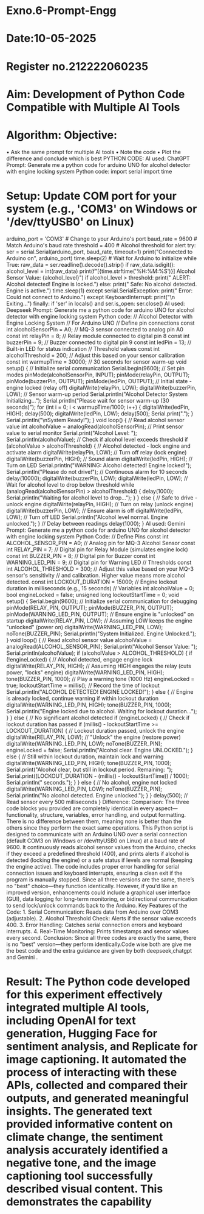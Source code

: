 # Exno.6-Prompt-Engg
# Date:10-05-2025
# Register no.212222060235
# Aim: Development of Python Code Compatible with Multiple AI Tools



# Algorithm: Objective:
•
Ask the same prompt for multiple AI tools
•
Note the code
•
Plot the difference and conclude which is best
PYTHON CODE:
AI used:
ChatGPT
Prompt:
Generate me a python code for arduino UNO for alcohol detector with engine locking system
Python code:
import serial
import time
# Setup: Update COM port for your system (e.g., 'COM3' on Windows or '/dev/ttyUSB0' on Linux)
arduino_port = 'COM3' # Change to your Arduino's port
baud_rate = 9600 # Match Arduino's baud rate
threshold = 400 # Alcohol threshold for alert
try:
ser = serial.Serial(arduino_port, baud_rate, timeout=1)
print("Connected to Arduino on", arduino_port)
time.sleep(2) # Wait for Arduino to initialize
while True:
raw_data = ser.readline().decode().strip()
if raw_data.isdigit():
alcohol_level = int(raw_data)
print(f"[{time.strftime('%H:%M:%S')}] Alcohol Sensor Value: {alcohol_level}")
if alcohol_level > threshold:
print(" ALERT: Alcohol detected! Engine is locked.")
else:
print(" Safe: No alcohol detected. Engine is active.")
time.sleep(1)
except serial.SerialException:
print(" Error: Could not connect to Arduino.")
except KeyboardInterrupt:
print("\n Exiting...")
finally:
if 'ser' in locals() and ser.is_open:
ser.close()
AI used:
Deepseek
Prompt:
Generate me a python code for arduino UNO for alcohol detector with engine locking system
Python code:
// Alcohol Detector with Engine Locking System
// For Arduino UNO
// Define pin connections
const int alcoholSensorPin = A0; // MQ-3 sensor connected to analog pin A0
const int relayPin = 8; // Relay module connected to digital pin 8
const int buzzerPin = 9; // Buzzer connected to digital pin 9
const int ledPin = 13; // Built-in LED for status indication
// Threshold values
const int alcoholThreshold = 200; // Adjust this based on your sensor calibration
const int warmupTime = 30000; // 30 seconds for sensor warm-up
void setup() {
// Initialize serial communication
Serial.begin(9600);
// Set pin modes
pinMode(alcoholSensorPin, INPUT);
pinMode(relayPin, OUTPUT);
pinMode(buzzerPin, OUTPUT);
pinMode(ledPin, OUTPUT);
// Initial state - engine locked (relay off)
digitalWrite(relayPin, LOW);
digitalWrite(buzzerPin, LOW);
// Sensor warm-up period
Serial.println("Alcohol Detector System Initializing...");
Serial.println("Please wait for sensor warm-up (30 seconds)");
for (int i = 0; i < warmupTime/1000; i++) {
digitalWrite(ledPin, HIGH);
delay(500);
digitalWrite(ledPin, LOW);
delay(500);
Serial.print(".");
}
Serial.println("\nSystem Ready!");
}
void loop() {
// Read alcohol sensor value
int alcoholValue = analogRead(alcoholSensorPin);
// Print sensor value to serial monitor
Serial.print("Alcohol Level: ");
Serial.println(alcoholValue);
// Check if alcohol level exceeds threshold
if (alcoholValue > alcoholThreshold) {
// Alcohol detected - lock engine and activate alarm
digitalWrite(relayPin, LOW); // Turn off relay (lock engine)
digitalWrite(buzzerPin, HIGH); // Sound alarm
digitalWrite(ledPin, HIGH); // Turn on LED
Serial.println("WARNING: Alcohol detected! Engine locked!");
Serial.println("Please do not drive!");
// Continuous alarm for 10 seconds
delay(10000);
digitalWrite(buzzerPin, LOW);
digitalWrite(ledPin, LOW);
// Wait for alcohol level to drop below threshold
while (analogRead(alcoholSensorPin) > alcoholThreshold) {
delay(1000);
Serial.println("Waiting for alcohol level to drop...");
}
} else {
// Safe to drive - unlock engine
digitalWrite(relayPin, HIGH); // Turn on relay (unlock engine)
digitalWrite(buzzerPin, LOW); // Ensure alarm is off
digitalWrite(ledPin, LOW); // Turn off LED
Serial.println("Alcohol level normal. Engine unlocked.");
}
// Delay between readings
delay(1000);
}
AI used:
Gemini
Prompt:
Generate me a python code for arduino UNO for alcohol detector with engine locking system
Python Code:
// Define Pins
const int ALCOHOL_SENSOR_PIN = A0; // Analog pin for MQ-3 Alcohol Sensor
const int RELAY_PIN = 7; // Digital pin for Relay Module (simulates engine lock)
const int BUZZER_PIN = 8; // Digital pin for Buzzer
const int WARNING_LED_PIN = 9; // Digital pin for Warning LED
// Thresholds
const int ALCOHOL_THRESHOLD = 300; // Adjust this value based on your MQ-3 sensor's sensitivity
// and calibration. Higher value means more alcohol detected.
const int LOCKOUT_DURATION = 15000; // Engine lockout duration in milliseconds (e.g., 15 seconds)
// Variables
int alcoholValue = 0;
bool engineLocked = false;
unsigned long lockoutStartTime = 0;
void setup() {
Serial.begin(9600); // Initialize serial communication for debugging
pinMode(RELAY_PIN, OUTPUT);
pinMode(BUZZER_PIN, OUTPUT);
pinMode(WARNING_LED_PIN, OUTPUT);
// Ensure engine is "unlocked" on startup
digitalWrite(RELAY_PIN, LOW); // Assuming LOW keeps the engine "unlocked" (power on)
digitalWrite(WARNING_LED_PIN, LOW);
noTone(BUZZER_PIN);
Serial.println("System Initialized. Engine Unlocked.");
}
void loop() {
// Read alcohol sensor value
alcoholValue = analogRead(ALCOHOL_SENSOR_PIN);
Serial.print("Alcohol Sensor Value: ");
Serial.println(alcoholValue);
if (alcoholValue > ALCOHOL_THRESHOLD) {
if (!engineLocked) {
// Alcohol detected, engage engine lock
digitalWrite(RELAY_PIN, HIGH); // Assuming HIGH engages the relay (cuts power, "locks" engine)
digitalWrite(WARNING_LED_PIN, HIGH);
tone(BUZZER_PIN, 1000); // Play a warning tone (1000 Hz)
engineLocked = true;
lockoutStartTime = millis(); // Record the time of lockout
Serial.println("ALCOHOL DETECTED! ENGINE LOCKED!");
} else {
// Engine is already locked, continue warning if within lockout duration
digitalWrite(WARNING_LED_PIN, HIGH);
tone(BUZZER_PIN, 1000);
Serial.println("Engine locked due to alcohol. Waiting for lockout duration...");
}
} else {
// No significant alcohol detected
if (engineLocked) {
// Check if lockout duration has passed
if (millis() - lockoutStartTime >= LOCKOUT_DURATION) {
// Lockout duration passed, unlock the engine
digitalWrite(RELAY_PIN, LOW); // "Unlock" the engine (restore power)
digitalWrite(WARNING_LED_PIN, LOW);
noTone(BUZZER_PIN);
engineLocked = false;
Serial.println("Alcohol clear. Engine UNLOCKED.");
} else {
// Still within lockout duration, maintain lock and warning
digitalWrite(WARNING_LED_PIN, HIGH);
tone(BUZZER_PIN, 1000);
Serial.print("Alcohol clear, but still in lockout period. Remaining: ");
Serial.print((LOCKOUT_DURATION - (millis() - lockoutStartTime)) / 1000);
Serial.println(" seconds.");
}
} else {
// No alcohol, engine not locked
digitalWrite(WARNING_LED_PIN, LOW);
noTone(BUZZER_PIN);
Serial.println("No alcohol detected. Engine unlocked.");
}
}
delay(500); // Read sensor every 500 milliseconds
}
Difference:
Comparison:
The three code blocks you provided are completely identical in every aspect—functionality, structure, variables, error handling, and output formatting. There is no difference between them, meaning none is better than the others since they perform the exact same operations.
This Python script is designed to communicate with an Arduino UNO over a serial connection (default COM3 on Windows or /dev/ttyUSB0 on Linux) at a baud rate of 9600. It continuously reads alcohol sensor values from the Arduino, checks if they exceed a predefined threshold (400), and prints alerts if alcohol is detected (locking the engine) or a safe status if levels are normal (keeping the engine active). The code includes proper error handling for serial connection issues and keyboard interrupts, ensuring a clean exit if the program is manually stopped.
Since all three versions are the same, there’s no "best" choice—they function identically. However, if you'd like an improved version, enhancements could include a graphical user interface (GUI), data logging for long-term monitoring, or bidirectional communication to send lock/unlock commands back to the Arduino.
Key Features of the Code:
1.
Serial Communication: Reads data from Arduino over COM3 (adjustable).
2.
Alcohol Threshold Check: Alerts if the sensor value exceeds 400.
3.
Error Handling: Catches serial connection errors and keyboard interrupts.
4.
Real-Time Monitoring: Prints timestamps and sensor values every second.
Conclusion:
Since all three codes are exactly the same, there is no "best" version—they perform identically.Code wise both are give me the best code and the extra guidance are given by both deepseek,chatgpt and Gemini .
# Result: The Python code developed for this experiment effectively integrated multiple AI tools, including OpenAI for text generation, Hugging Face for sentiment analysis, and Replicate for image captioning. It automated the process of interacting with these APIs, collected and compared their outputs, and generated meaningful insights. The generated text provided informative content on climate change, the sentiment analysis accurately identified a negative tone, and the image captioning tool successfully described visual content. This demonstrates the capability
